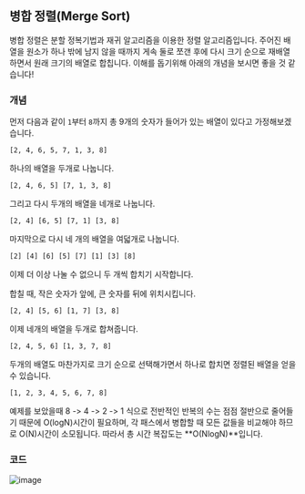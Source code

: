 ## 병합 정렬(Merge Sort)

병합 정렬은 분할 정복기법과 재귀 알고리즘을 이용한 정렬 알고리즘입니다. 주어진 배열을 원소가 하나 밖에 남지 않을 때까지 게속 둘로 쪼갠 후에 다시 크기 순으로 재배열하면서 원래 크기의 배열로 합칩니다. 이해를 돕기위해 아래의 개념을 보시면 좋을 것 같습니다!

### 개념

먼저 다음과 같이 `1`부터 `8`까지 총 9개의 숫자가 들어가 있는 배열이 있다고 가정해보겠습니다.

`[2, 4, 6, 5, 7, 1, 3, 8]`

하나의 배열을 두개로 나눕니다.

`[2, 4, 6, 5] [7, 1, 3, 8]` 

그리고 다시 두개의 배열을 네개로 나눕니다.

`[2, 4] [6, 5] [7, 1] [3, 8]`

<!-- mode -->

마지막으로 다시 네 개의 배열을 여덟개로 나눕니다.

`[2] [4] [6] [5] [7] [1] [3] [8]`

이제 더 이상 나눌 수 없으니 두 개씩 합치기 시작합니다.

합칠 때, 작은 숫자가 앞에, 큰 숫자를 뒤에 위치시킵니다.

`[2, 4] [5, 6] [1, 7] [3, 8] `

이제 네개의 배열을 두개로 합쳐줍니다.

`[2, 4, 5, 6] [1, 3, 7, 8]`

두개의 배열도 마찬가지로 크기 순으로 선택해가면서 하나로 합치면 정렬된 배열을 얻을 수 있습니다.

`[1, 2, 3, 4, 5, 6, 7, 8]`

예제를 보았을때 8 -> 4 -> 2 -> 1 식으로 전반적인 반복의 수는 점점 절반으로 줄어들기 때문에 O(logN)시간이 필요하며, 각 패스에서 병합할 때 모든 값들을 비교해야 하므로 O(N)시간이 소모됩니다. 따라서 총 시간 복잡도는 **O(NlogN)**입니다.

### 코드

![image](https://user-images.githubusercontent.com/53684676/86235423-595d4600-bbd3-11ea-9a42-cd2a070edf2e.png)